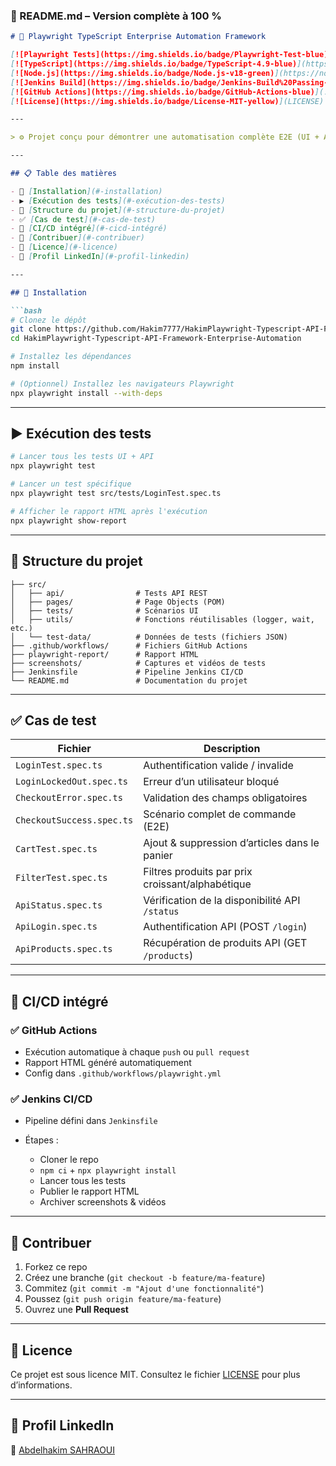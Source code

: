 ### 📝 README.md – Version complète à 100 %

````markdown
# 🚀 Playwright TypeScript Enterprise Automation Framework

[![Playwright Tests](https://img.shields.io/badge/Playwright-Test-blue)](https://playwright.dev)
[![TypeScript](https://img.shields.io/badge/TypeScript-4.9-blue)](https://www.typescriptlang.org/)
[![Node.js](https://img.shields.io/badge/Node.js-v18-green)](https://nodejs.org/)
[![Jenkins Build](https://img.shields.io/badge/Jenkins-Build%20Passing-brightgreen)](https://localhost:8080) <!-- lien à modifier si build public -->
[![GitHub Actions](https://img.shields.io/badge/GitHub-Actions-blue)](.github/workflows/playwright.yml)
[![License](https://img.shields.io/badge/License-MIT-yellow)](LICENSE)

---

> ⚙️ Projet conçu pour démontrer une automatisation complète E2E (UI + API) avec **Playwright**, **TypeScript**, **Node.js**, et **CI/CD via GitHub Actions & Jenkins**. Ce framework est prêt à l’emploi pour des environnements professionnels.

---

## 📋 Table des matières

- 🔧 [Installation](#-installation)
- ▶️ [Exécution des tests](#️-exécution-des-tests)
- 📂 [Structure du projet](#-structure-du-projet)
- ✅ [Cas de test](#-cas-de-test)
- 🔄 [CI/CD intégré](#-cicd-intégré)
- 🤝 [Contribuer](#-contribuer)
- 📄 [Licence](#-licence)
- 🔗 [Profil LinkedIn](#-profil-linkedin)

---

## 🔧 Installation

```bash
# Clonez le dépôt
git clone https://github.com/Hakim7777/HakimPlaywright-Typescript-API-Framework-Enterprise-Automation.git
cd HakimPlaywright-Typescript-API-Framework-Enterprise-Automation

# Installez les dépendances
npm install

# (Optionnel) Installez les navigateurs Playwright
npx playwright install --with-deps
````

---

## ▶️ Exécution des tests

```bash
# Lancer tous les tests UI + API
npx playwright test

# Lancer un test spécifique
npx playwright test src/tests/LoginTest.spec.ts

# Afficher le rapport HTML après l'exécution
npx playwright show-report
```

---

## 📂 Structure du projet

```
├── src/
│   ├── api/                # Tests API REST
│   ├── pages/              # Page Objects (POM)
│   ├── tests/              # Scénarios UI
│   ├── utils/              # Fonctions réutilisables (logger, wait, etc.)
│   └── test-data/          # Données de tests (fichiers JSON)
├── .github/workflows/      # Fichiers GitHub Actions
├── playwright-report/      # Rapport HTML
├── screenshots/            # Captures et vidéos de tests
├── Jenkinsfile             # Pipeline Jenkins CI/CD
└── README.md               # Documentation du projet
```

---

## ✅ Cas de test

| Fichier                   | Description                                      |
| ------------------------- | ------------------------------------------------ |
| `LoginTest.spec.ts`       | Authentification valide / invalide               |
| `LoginLockedOut.spec.ts`  | Erreur d’un utilisateur bloqué                   |
| `CheckoutError.spec.ts`   | Validation des champs obligatoires               |
| `CheckoutSuccess.spec.ts` | Scénario complet de commande (E2E)               |
| `CartTest.spec.ts`        | Ajout & suppression d’articles dans le panier    |
| `FilterTest.spec.ts`      | Filtres produits par prix croissant/alphabétique |
| `ApiStatus.spec.ts`       | Vérification de la disponibilité API `/status`   |
| `ApiLogin.spec.ts`        | Authentification API (POST `/login`)             |
| `ApiProducts.spec.ts`     | Récupération de produits API (GET `/products`)   |

---

## 🔄 CI/CD intégré

### ✅ GitHub Actions

* Exécution automatique à chaque `push` ou `pull request`
* Rapport HTML généré automatiquement
* Config dans `.github/workflows/playwright.yml`

### ✅ Jenkins CI/CD

* Pipeline défini dans `Jenkinsfile`
* Étapes :

  * Cloner le repo
  * `npm ci` + `npx playwright install`
  * Lancer tous les tests
  * Publier le rapport HTML
  * Archiver screenshots & vidéos

---

## 🤝 Contribuer

1. Forkez ce repo
2. Créez une branche (`git checkout -b feature/ma-feature`)
3. Commitez (`git commit -m "Ajout d'une fonctionnalité"`)
4. Poussez (`git push origin feature/ma-feature`)
5. Ouvrez une **Pull Request**

---

## 📄 Licence

Ce projet est sous licence MIT.
Consultez le fichier [LICENSE](LICENSE) pour plus d’informations.

---

## 🔗 Profil LinkedIn

🔹 [Abdelhakim SAHRAOUI](https://www.linkedin.com/in/hakim-alaoui-sahraoui-5a397a169/)


```
